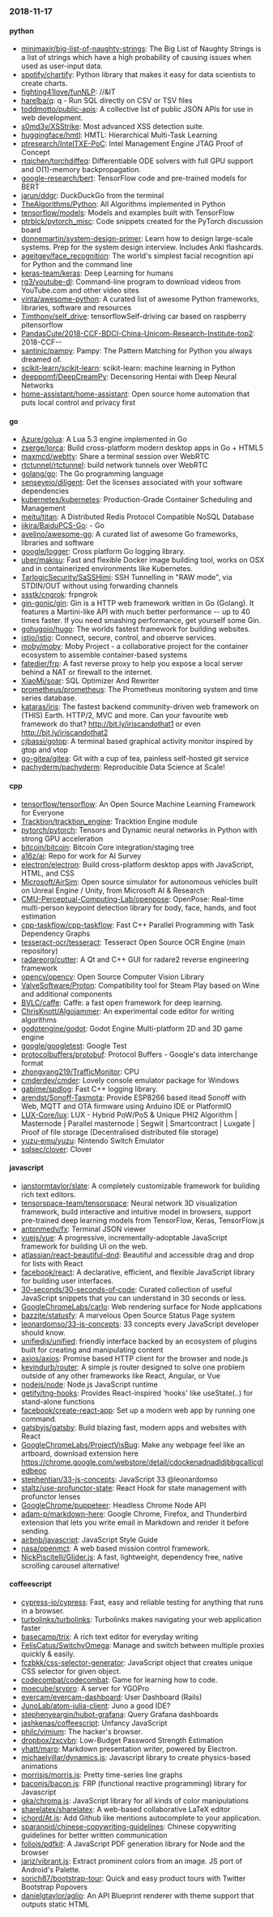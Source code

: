 ### 2018-11-17

#### python
* [minimaxir/big-list-of-naughty-strings](https://github.com/minimaxir/big-list-of-naughty-strings): The Big List of Naughty Strings is a list of strings which have a high probability of causing issues when used as user-input data.
* [spotify/chartify](https://github.com/spotify/chartify): Python library that makes it easy for data scientists to create charts.
* [fighting41love/funNLP](https://github.com/fighting41love/funNLP): //&IT
* [harelba/q](https://github.com/harelba/q): q - Run SQL directly on CSV or TSV files
* [toddmotto/public-apis](https://github.com/toddmotto/public-apis): A collective list of public JSON APIs for use in web development.
* [s0md3v/XSStrike](https://github.com/s0md3v/XSStrike): Most advanced XSS detection suite.
* [huggingface/hmtl](https://github.com/huggingface/hmtl): HMTL: Hierarchical Multi-Task Learning
* [ptresearch/IntelTXE-PoC](https://github.com/ptresearch/IntelTXE-PoC): Intel Management Engine JTAG Proof of Concept
* [rtqichen/torchdiffeq](https://github.com/rtqichen/torchdiffeq): Differentiable ODE solvers with full GPU support and O(1)-memory backpropagation.
* [google-research/bert](https://github.com/google-research/bert): TensorFlow code and pre-trained models for BERT
* [jarun/ddgr](https://github.com/jarun/ddgr):  DuckDuckGo from the terminal
* [TheAlgorithms/Python](https://github.com/TheAlgorithms/Python): All Algorithms implemented in Python
* [tensorflow/models](https://github.com/tensorflow/models): Models and examples built with TensorFlow
* [ptrblck/pytorch_misc](https://github.com/ptrblck/pytorch_misc): Code snippets created for the PyTorch discussion board
* [donnemartin/system-design-primer](https://github.com/donnemartin/system-design-primer): Learn how to design large-scale systems. Prep for the system design interview. Includes Anki flashcards.
* [ageitgey/face_recognition](https://github.com/ageitgey/face_recognition): The world's simplest facial recognition api for Python and the command line
* [keras-team/keras](https://github.com/keras-team/keras): Deep Learning for humans
* [rg3/youtube-dl](https://github.com/rg3/youtube-dl): Command-line program to download videos from YouTube.com and other video sites
* [vinta/awesome-python](https://github.com/vinta/awesome-python): A curated list of awesome Python frameworks, libraries, software and resources
* [Timthony/self_drive](https://github.com/Timthony/self_drive): tensorflowSelf-driving car based on raspberry pitensorflow
* [PandasCute/2018-CCF-BDCI-China-Unicom-Research-Institute-top2](https://github.com/PandasCute/2018-CCF-BDCI-China-Unicom-Research-Institute-top2): 2018-CCF--
* [santinic/pampy](https://github.com/santinic/pampy): Pampy: The Pattern Matching for Python you always dreamed of.
* [scikit-learn/scikit-learn](https://github.com/scikit-learn/scikit-learn): scikit-learn: machine learning in Python
* [deeppomf/DeepCreamPy](https://github.com/deeppomf/DeepCreamPy): Decensoring Hentai with Deep Neural Networks
* [home-assistant/home-assistant](https://github.com/home-assistant/home-assistant):  Open source home automation that puts local control and privacy first

#### go
* [Azure/golua](https://github.com/Azure/golua): A Lua 5.3 engine implemented in Go
* [zserge/lorca](https://github.com/zserge/lorca): Build cross-platform modern desktop apps in Go + HTML5
* [maxmcd/webtty](https://github.com/maxmcd/webtty): Share a terminal session over WebRTC
* [rtctunnel/rtctunnel](https://github.com/rtctunnel/rtctunnel): build network tunnels over WebRTC
* [golang/go](https://github.com/golang/go): The Go programming language
* [senseyeio/diligent](https://github.com/senseyeio/diligent): Get the licenses associated with your software dependencies
* [kubernetes/kubernetes](https://github.com/kubernetes/kubernetes): Production-Grade Container Scheduling and Management
* [meitu/titan](https://github.com/meitu/titan): A Distributed Redis Protocol Compatible NoSQL Database
* [iikira/BaiduPCS-Go](https://github.com/iikira/BaiduPCS-Go):  - Go
* [avelino/awesome-go](https://github.com/avelino/awesome-go): A curated list of awesome Go frameworks, libraries and software
* [google/logger](https://github.com/google/logger): Cross platform Go logging library.
* [uber/makisu](https://github.com/uber/makisu): Fast and flexible Docker image building tool, works on OSX and in containerized environments like Kubernetes.
* [TarlogicSecurity/SaSSHimi](https://github.com/TarlogicSecurity/SaSSHimi): SSH Tunnelling in "RAW mode", via STDIN/OUT without using forwarding channels
* [ssstk/cngrok](https://github.com/ssstk/cngrok): frpngrok
* [gin-gonic/gin](https://github.com/gin-gonic/gin): Gin is a HTTP web framework written in Go (Golang). It features a Martini-like API with much better performance -- up to 40 times faster. If you need smashing performance, get yourself some Gin.
* [gohugoio/hugo](https://github.com/gohugoio/hugo): The worlds fastest framework for building websites.
* [istio/istio](https://github.com/istio/istio): Connect, secure, control, and observe services.
* [moby/moby](https://github.com/moby/moby): Moby Project - a collaborative project for the container ecosystem to assemble container-based systems
* [fatedier/frp](https://github.com/fatedier/frp): A fast reverse proxy to help you expose a local server behind a NAT or firewall to the internet.
* [XiaoMi/soar](https://github.com/XiaoMi/soar): SQL Optimizer And Rewriter
* [prometheus/prometheus](https://github.com/prometheus/prometheus): The Prometheus monitoring system and time series database.
* [kataras/iris](https://github.com/kataras/iris): The fastest backend community-driven web framework on (THIS) Earth. HTTP/2, MVC and more. Can your favourite web framework do that?  http://bit.ly/iriscandothat1 or even http://bit.ly/iriscandothat2
* [cjbassi/gotop](https://github.com/cjbassi/gotop): A terminal based graphical activity monitor inspired by gtop and vtop
* [go-gitea/gitea](https://github.com/go-gitea/gitea): Git with a cup of tea, painless self-hosted git service
* [pachyderm/pachyderm](https://github.com/pachyderm/pachyderm): Reproducible Data Science at Scale!

#### cpp
* [tensorflow/tensorflow](https://github.com/tensorflow/tensorflow): An Open Source Machine Learning Framework for Everyone
* [Tracktion/tracktion_engine](https://github.com/Tracktion/tracktion_engine): Tracktion Engine module
* [pytorch/pytorch](https://github.com/pytorch/pytorch): Tensors and Dynamic neural networks in Python with strong GPU acceleration
* [bitcoin/bitcoin](https://github.com/bitcoin/bitcoin): Bitcoin Core integration/staging tree
* [a16z/ai](https://github.com/a16z/ai): Repo for work for AI Survey
* [electron/electron](https://github.com/electron/electron): Build cross-platform desktop apps with JavaScript, HTML, and CSS
* [Microsoft/AirSim](https://github.com/Microsoft/AirSim): Open source simulator for autonomous vehicles built on Unreal Engine / Unity, from Microsoft AI & Research
* [CMU-Perceptual-Computing-Lab/openpose](https://github.com/CMU-Perceptual-Computing-Lab/openpose): OpenPose: Real-time multi-person keypoint detection library for body, face, hands, and foot estimation
* [cpp-taskflow/cpp-taskflow](https://github.com/cpp-taskflow/cpp-taskflow): Fast C++ Parallel Programming with Task Dependency Graphs
* [tesseract-ocr/tesseract](https://github.com/tesseract-ocr/tesseract): Tesseract Open Source OCR Engine (main repository)
* [radareorg/cutter](https://github.com/radareorg/cutter): A Qt and C++ GUI for radare2 reverse engineering framework
* [opencv/opencv](https://github.com/opencv/opencv): Open Source Computer Vision Library
* [ValveSoftware/Proton](https://github.com/ValveSoftware/Proton): Compatibility tool for Steam Play based on Wine and additional components
* [BVLC/caffe](https://github.com/BVLC/caffe): Caffe: a fast open framework for deep learning.
* [ChrisKnott/Algojammer](https://github.com/ChrisKnott/Algojammer): An experimental code editor for writing algorithms
* [godotengine/godot](https://github.com/godotengine/godot): Godot Engine  Multi-platform 2D and 3D game engine
* [google/googletest](https://github.com/google/googletest): Google Test
* [protocolbuffers/protobuf](https://github.com/protocolbuffers/protobuf): Protocol Buffers - Google's data interchange format
* [zhongyang219/TrafficMonitor](https://github.com/zhongyang219/TrafficMonitor): CPU
* [cmderdev/cmder](https://github.com/cmderdev/cmder): Lovely console emulator package for Windows
* [gabime/spdlog](https://github.com/gabime/spdlog): Fast C++ logging library.
* [arendst/Sonoff-Tasmota](https://github.com/arendst/Sonoff-Tasmota): Provide ESP8266 based itead Sonoff with Web, MQTT and OTA firmware using Arduino IDE or PlatformIO
* [LUX-Core/lux](https://github.com/LUX-Core/lux): LUX - Hybrid PoW/PoS & Unique PHI2 Algorithm | Masternode | Parallel masternode | Segwit | Smartcontract | Luxgate | Proof of file storage (Decentralised distributed file storage)
* [yuzu-emu/yuzu](https://github.com/yuzu-emu/yuzu): Nintendo Switch Emulator
* [sqlsec/clover](https://github.com/sqlsec/clover): Clover

#### javascript
* [ianstormtaylor/slate](https://github.com/ianstormtaylor/slate): A completely customizable framework for building rich text editors.
* [tensorspace-team/tensorspace](https://github.com/tensorspace-team/tensorspace): Neural network 3D visualization framework, build interactive and intuitive model in browsers, support pre-trained deep learning models from TensorFlow, Keras, TensorFlow.js
* [antonmedv/fx](https://github.com/antonmedv/fx): Terminal JSON viewer 
* [vuejs/vue](https://github.com/vuejs/vue):  A progressive, incrementally-adoptable JavaScript framework for building UI on the web.
* [atlassian/react-beautiful-dnd](https://github.com/atlassian/react-beautiful-dnd): Beautiful and accessible drag and drop for lists with React
* [facebook/react](https://github.com/facebook/react): A declarative, efficient, and flexible JavaScript library for building user interfaces.
* [30-seconds/30-seconds-of-code](https://github.com/30-seconds/30-seconds-of-code): Curated collection of useful JavaScript snippets that you can understand in 30 seconds or less.
* [GoogleChromeLabs/carlo](https://github.com/GoogleChromeLabs/carlo): Web rendering surface for Node applications
* [bazzite/statusfy](https://github.com/bazzite/statusfy): A marvelous Open Source Status Page system
* [leonardomso/33-js-concepts](https://github.com/leonardomso/33-js-concepts):  33 concepts every JavaScript developer should know.
* [unifiedjs/unified](https://github.com/unifiedjs/unified):  friendly interface backed by an ecosystem of plugins built for creating and manipulating content
* [axios/axios](https://github.com/axios/axios): Promise based HTTP client for the browser and node.js
* [kevindurb/router](https://github.com/kevindurb/router): A simple js router designed to solve one problem outside of any other frameworks like React, Angular, or Vue
* [nodejs/node](https://github.com/nodejs/node): Node.js JavaScript runtime 
* [getify/tng-hooks](https://github.com/getify/tng-hooks): Provides React-inspired 'hooks' like useState(..) for stand-alone functions
* [facebook/create-react-app](https://github.com/facebook/create-react-app): Set up a modern web app by running one command.
* [gatsbyjs/gatsby](https://github.com/gatsbyjs/gatsby): Build blazing fast, modern apps and websites with React
* [GoogleChromeLabs/ProjectVisBug](https://github.com/GoogleChromeLabs/ProjectVisBug):  Make any webpage feel like an artboard, download extension here https://chrome.google.com/webstore/detail/cdockenadnadldjbbgcallicgledbeoc
* [stephentian/33-js-concepts](https://github.com/stephentian/33-js-concepts):   JavaScript 33 @leonardomso
* [staltz/use-profunctor-state](https://github.com/staltz/use-profunctor-state): React Hook for state management with profunctor lenses
* [GoogleChrome/puppeteer](https://github.com/GoogleChrome/puppeteer): Headless Chrome Node API
* [adam-p/markdown-here](https://github.com/adam-p/markdown-here): Google Chrome, Firefox, and Thunderbird extension that lets you write email in Markdown and render it before sending.
* [airbnb/javascript](https://github.com/airbnb/javascript): JavaScript Style Guide
* [nasa/openmct](https://github.com/nasa/openmct): A web based mission control framework.
* [NickPiscitelli/Glider.js](https://github.com/NickPiscitelli/Glider.js): A fast, lightweight, dependency free, native scrolling carousel alternative!

#### coffeescript
* [cypress-io/cypress](https://github.com/cypress-io/cypress): Fast, easy and reliable testing for anything that runs in a browser.
* [turbolinks/turbolinks](https://github.com/turbolinks/turbolinks): Turbolinks makes navigating your web application faster
* [basecamp/trix](https://github.com/basecamp/trix): A rich text editor for everyday writing
* [FelisCatus/SwitchyOmega](https://github.com/FelisCatus/SwitchyOmega): Manage and switch between multiple proxies quickly & easily.
* [fczbkk/css-selector-generator](https://github.com/fczbkk/css-selector-generator): JavaScript object that creates unique CSS selector for given object.
* [codecombat/codecombat](https://github.com/codecombat/codecombat): Game for learning how to code.
* [moecube/srvpro](https://github.com/moecube/srvpro): A server for YGOPro
* [evercam/evercam-dashboard](https://github.com/evercam/evercam-dashboard): User Dashboard (Rails)
* [JunoLab/atom-julia-client](https://github.com/JunoLab/atom-julia-client): Juno a good IDE?
* [stephenyeargin/hubot-grafana](https://github.com/stephenyeargin/hubot-grafana):  Query Grafana dashboards
* [jashkenas/coffeescript](https://github.com/jashkenas/coffeescript): Unfancy JavaScript
* [philc/vimium](https://github.com/philc/vimium): The hacker's browser.
* [dropbox/zxcvbn](https://github.com/dropbox/zxcvbn): Low-Budget Password Strength Estimation
* [yhatt/marp](https://github.com/yhatt/marp): Markdown presentation writer, powered by Electron.
* [michaelvillar/dynamics.js](https://github.com/michaelvillar/dynamics.js): Javascript library to create physics-based animations
* [morrisjs/morris.js](https://github.com/morrisjs/morris.js): Pretty time-series line graphs
* [baconjs/bacon.js](https://github.com/baconjs/bacon.js): FRP (functional reactive programming) library for Javascript
* [gka/chroma.js](https://github.com/gka/chroma.js): JavaScript library for all kinds of color manipulations
* [sharelatex/sharelatex](https://github.com/sharelatex/sharelatex): A web-based collaborative LaTeX editor
* [ichord/At.js](https://github.com/ichord/At.js): Add Github like mentions autocomplete to your application.
* [sparanoid/chinese-copywriting-guidelines](https://github.com/sparanoid/chinese-copywriting-guidelines): Chinese copywriting guidelines for better written communication
* [foliojs/pdfkit](https://github.com/foliojs/pdfkit): A JavaScript PDF generation library for Node and the browser
* [jariz/vibrant.js](https://github.com/jariz/vibrant.js): Extract prominent colors from an image. JS port of Android's Palette.
* [sorich87/bootstrap-tour](https://github.com/sorich87/bootstrap-tour): Quick and easy product tours with Twitter Bootstrap Popovers
* [danielgtaylor/aglio](https://github.com/danielgtaylor/aglio): An API Blueprint renderer with theme support that outputs static HTML
